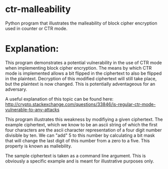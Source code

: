 # ctr-malleability
Python program that illustrates the malleability of block cipher encryption used in counter or CTR mode.

# Explanation:
This program demonstrates a potential vulnerability in the use of CTR mode when implementing block cipher encryption. The means by which CTR mode is implemented allows a bit flipped in the ciphertext to also be flipped in the plaintext. Decryption of this modified ciphertext will still take place, but the plaintext is now changed. This is potentially adventageous for an adversary.

A useful explanation of this topic can be found here: 
http://crypto.stackexchange.com/questions/33846/is-regular-ctr-mode-vulnerable-to-any-attacks

This program illustrates this weakness by modifiying a given ciphertext. The example ciphertext, which we know to be an ascii string of which the first four characters are the ascii character representation of a four digit number divisible by ten. We can "add" 5 to this number by calculating a bit mask that will change the last digit of this number from a zero to a five. This property is known as mallebility.

The sample ciphertext is taken as a command line argument. This is obviously a specific example and is meant for illustrative purposes only.
